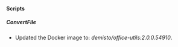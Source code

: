 
#### Scripts

##### ConvertFile
- Updated the Docker image to: *demisto/office-utils:2.0.0.54910*.
